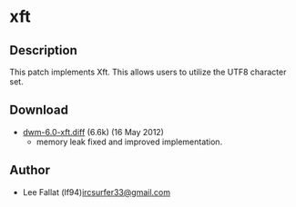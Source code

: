 xft
===

Description
-----------

This patch implements Xft. This allows users to utilize the UTF8 character set.

Download
--------

* [dwm-6.0-xft.diff](dwm-6.0-xft.diff) (6.6k) (16 May 2012)
	* memory leak fixed and improved implementation.


Author
------

* Lee Fallat (lf94)<ircsurfer33@gmail.com>
